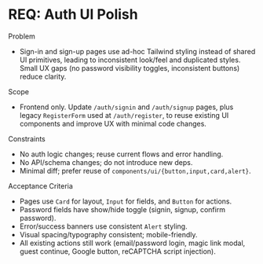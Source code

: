# REQ: Auth UI Polish

Problem
- Sign-in and sign-up pages use ad-hoc Tailwind styling instead of shared UI primitives, leading to inconsistent look/feel and duplicated styles. Small UX gaps (no password visibility toggles, inconsistent buttons) reduce clarity.

Scope
- Frontend only. Update `/auth/signin` and `/auth/signup` pages, plus legacy `RegisterForm` used at `/auth/register`, to reuse existing UI components and improve UX with minimal code changes.

Constraints
- No auth logic changes; reuse current flows and error handling.
- No API/schema changes; do not introduce new deps.
- Minimal diff; prefer reuse of `components/ui/{button,input,card,alert}`.

Acceptance Criteria
- Pages use `Card` for layout, `Input` for fields, and `Button` for actions.
- Password fields have show/hide toggle (signin, signup, confirm password).
- Error/success banners use consistent `Alert` styling.
- Visual spacing/typography consistent; mobile-friendly.
- All existing actions still work (email/password login, magic link modal, guest continue, Google button, reCAPTCHA script injection).


